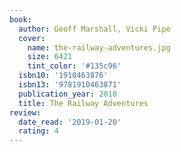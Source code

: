 ```yaml
---
book:
  author: Geoff Marshall, Vicki Pipe
  cover:
    name: the-railway-adventures.jpg
    size: 6421
    tint_color: '#135c96'
  isbn10: '1910463876'
  isbn13: '9781910463871'
  publication_year: 2018
  title: The Railway Adventures
review:
  date_read: '2019-01-20'
  rating: 4
---
```

